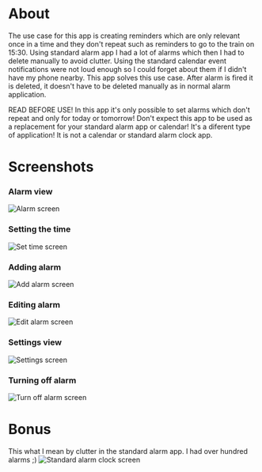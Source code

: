# About
The use case for this app is creating reminders which are only relevant once in a time and they don't repeat such as reminders to go to the train on 15:30.
Using standard alarm app I had a lot of alarms which then I had to delete manually to avoid clutter.
Using the standard calendar event notifications were not loud enough so I could forget about them if I didn't have my phone nearby.
This app solves this use case. After alarm is fired it is deleted, it doesn't have to be deleted manually as in normal alarm application.

READ BEFORE USE!
In this app it's only possible to set alarms which don't repeat and only for today or tomorrow!
Don't expect this app to be used as a replacement for your standard alarm app or calendar! 
It's a diferent type of application! It is not a calendar or standard alarm clock app.

# Screenshots
### Alarm view
![Alarm screen](./store/en/screens/alarms.png)
### Setting the time
![Set time screen](./store/en/screens/set_time.png)
### Adding alarm
![Add alarm screen](./store/en/screens/add_alarm.png)
### Editing alarm
![Edit alarm screen](./store/en/screens/edit_alarm.png)
### Settings view
![Settings screen](./store/en/screens/edit_alarm.png)
### Turning off alarm
![Turn off alarm screen](./store/en/screens/turn_off_alarm.png)

# Bonus
This what I mean by clutter in the standard alarm app. I had over hundred alarms ;)
![Standard alarm clock screen](./store/en/screens/standard_alarm_clock.png)

